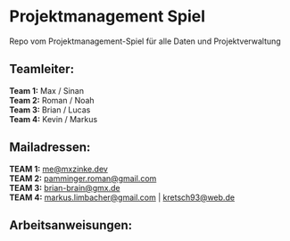 # Projektmanagement Spiel
Repo vom Projektmanagement-Spiel für alle Daten und Projektverwaltung

## Teamleiter:
**Team 1:** Max / Sinan  
**Team 2:** Roman / Noah  
**Team 3:** Brian / Lucas  
**Team 4:** Kevin / Markus  
 
## Mailadressen:
**TEAM 1:** me@mxzinke.dev  
**TEAM 2:** pamminger.roman@gmail.com  
**TEAM 3:** brian-brain@gmx.de  
**TEAM 4:** markus.limbacher@gmail.com | kretsch93@web.de  

## Arbeitsanweisungen:
